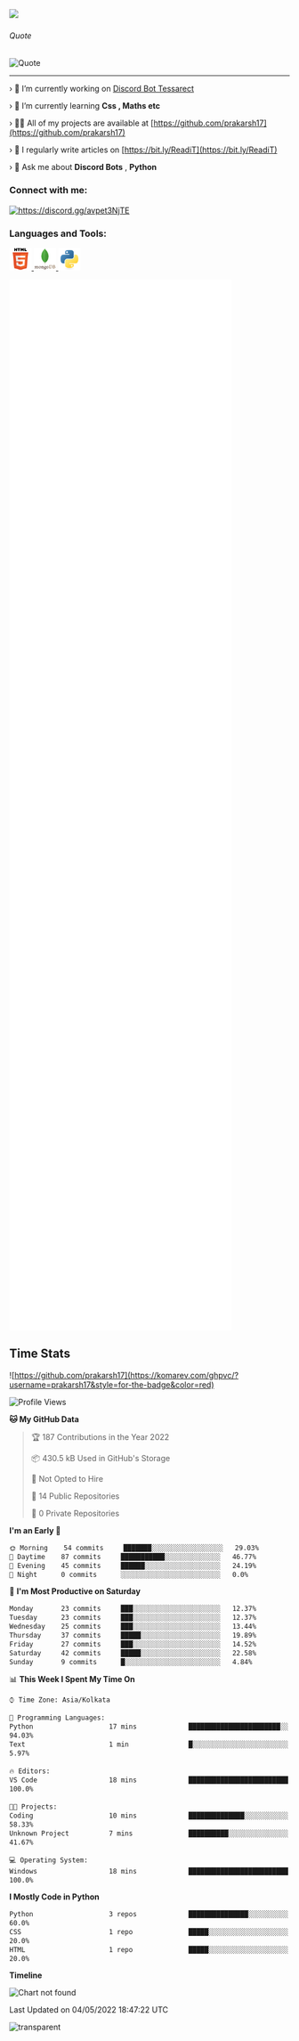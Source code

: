 <img src="https://capsule-render.vercel.app/api?&color=timeGradient&height=400&section=header&text=Hi%20I%20am%20Prakarsh17!&desc=A%20Passionate%20developer%20from%20India&fontSize=50&animation=twinkling&type=waving">
<!--<h3 align="center">A passionate developer from India</h3>-->



<!--joke-->
<h6> Quote </h6>

![Quote](https://github-readme-quotes.herokuapp.com/quote?theme=dark&layout=socrates&quoteCategory=programming)

***
› 🔭 I’m currently working on [Discord Bot Tessarect](https://tessarect-website.prakarsh17-coder.repl.co/)

› 🌱 I’m currently learning **Css , Maths etc**

› 👨‍💻 All of my projects are available at [https://github.com/prakarsh17](https://github.com/prakarsh17)

› 📝 I regularly write articles on [https://bit.ly/ReadiT](https://bit.ly/ReadiT)

› 💬 Ask me about **Discord Bots** , **Python**

<h3 align="left">Connect with me:</h3>
<p align="left">
<a href="https://discord.gg/https://discord.gg/avpet3NjTE" target="blank"><img align="center" src="https://raw.githubusercontent.com/rahuldkjain/github-profile-readme-generator/master/src/images/icons/Social/discord.svg" alt="https://discord.gg/avpet3NjTE" height="30" width="40" /></a>
</p>

<h3 align="left">Languages and Tools:</h3>
<p align="left"> <a href="https://www.w3.org/html/" target="_blank" rel="noreferrer"> <img src="https://raw.githubusercontent.com/devicons/devicon/master/icons/html5/html5-original-wordmark.svg" alt="html5" width="40" height="40"/> </a> <a href="https://www.mongodb.com/" target="_blank" rel="noreferrer"> <img src="https://raw.githubusercontent.com/devicons/devicon/master/icons/mongodb/mongodb-original-wordmark.svg" alt="mongodb" width="40" height="40"/> </a> <a href="https://www.python.org" target="_blank" rel="noreferrer"> <img src="https://raw.githubusercontent.com/devicons/devicon/master/icons/python/python-original.svg" alt="python" width="40" height="40"/> </a> </p>



<img align="center" src="/github-metrics.svg" alt="Metrics" width="400">    
<h2>Time Stats </h2>

![https://github.com/prakarsh17](https://komarev.com/ghpvc/?username=prakarsh17&style=for-the-badge&color=red)

 <!--START_SECTION:waka-->
![Profile Views](http://img.shields.io/badge/Profile%20Views-2-blue)

**🐱 My GitHub Data** 

> 🏆 187 Contributions in the Year 2022
 > 
> 📦 430.5 kB Used in GitHub's Storage 
 > 
> 🚫 Not Opted to Hire
 > 
> 📜 14 Public Repositories 
 > 
> 🔑 0 Private Repositories  
 > 
**I'm an Early 🐤** 

```text
🌞 Morning    54 commits     ███████░░░░░░░░░░░░░░░░░░   29.03% 
🌆 Daytime    87 commits     ███████████░░░░░░░░░░░░░░   46.77% 
🌃 Evening    45 commits     ██████░░░░░░░░░░░░░░░░░░░   24.19% 
🌙 Night      0 commits      ░░░░░░░░░░░░░░░░░░░░░░░░░   0.0%

```
📅 **I'm Most Productive on Saturday** 

```text
Monday       23 commits     ███░░░░░░░░░░░░░░░░░░░░░░   12.37% 
Tuesday      23 commits     ███░░░░░░░░░░░░░░░░░░░░░░   12.37% 
Wednesday    25 commits     ███░░░░░░░░░░░░░░░░░░░░░░   13.44% 
Thursday     37 commits     █████░░░░░░░░░░░░░░░░░░░░   19.89% 
Friday       27 commits     ███░░░░░░░░░░░░░░░░░░░░░░   14.52% 
Saturday     42 commits     █████░░░░░░░░░░░░░░░░░░░░   22.58% 
Sunday       9 commits      █░░░░░░░░░░░░░░░░░░░░░░░░   4.84%

```


📊 **This Week I Spent My Time On** 

```text
⌚︎ Time Zone: Asia/Kolkata

💬 Programming Languages: 
Python                   17 mins             ███████████████████████░░   94.03% 
Text                     1 min               █░░░░░░░░░░░░░░░░░░░░░░░░   5.97%

🔥 Editors: 
VS Code                  18 mins             █████████████████████████   100.0%

🐱‍💻 Projects: 
Coding                   10 mins             ██████████████░░░░░░░░░░░   58.33% 
Unknown Project          7 mins              ██████████░░░░░░░░░░░░░░░   41.67%

💻 Operating System: 
Windows                  18 mins             █████████████████████████   100.0%

```

**I Mostly Code in Python** 

```text
Python                   3 repos             ███████████████░░░░░░░░░░   60.0% 
CSS                      1 repo              █████░░░░░░░░░░░░░░░░░░░░   20.0% 
HTML                     1 repo              █████░░░░░░░░░░░░░░░░░░░░   20.0%

```


**Timeline**

![Chart not found](https://raw.githubusercontent.com/prakarsh17/prakarsh17/main/charts/bar_graph.png) 


 Last Updated on 04/05/2022 18:47:22 UTC
<!--END_SECTION:waka-->

![transparent](https://capsule-render.vercel.app/api?type=transparent&fontColor=703ee5&text=Thankyou&height=150&fontSize=60&desc=For%20Your%20Time&desc&descAlign=60)

